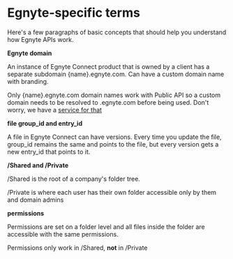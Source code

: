 # Egnyte-specific terms

Here's a few paragraphs of basic concepts that should help you understand how Egnyte APIs work.


**Egnyte domain**

An instance of Egnyte Connect product that is owned by a client has a separate subdomain {name}.egnyte.com. Can have a custom domain name with branding.

Only {name}.egnyte.com domain names work with Public API so a custom domain needs to be resolved to .egnyte.com before being used. Don't worry, we have a [service for that](auth.md)

**file group_id and entry_id**

A file in Egnyte Connect can have versions. Every time you update the file, group_id remains the same and points to the file, but every version gets a new entry_id that points to it.

**/Shared and /Private**

/Shared is the root of a company's folder tree.

/Private is where each user has their own folder accessible only by them and domain admins

**permissions**

Permissions are set on a folder level and all files inside the folder are accessible with the same permissions.

Permissions only work in /Shared, **not** in /Private
